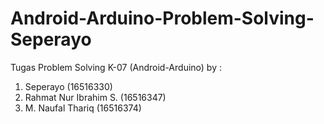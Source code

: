 # Android-Arduino-Problem-Solving-Seperayo
Tugas Problem Solving K-07 (Android-Arduino) by :

1. Seperayo	          		(16516330)
2. Rahmat Nur Ibrahim S.	(16516347)
3. M. Naufal Thariq		    (16516374)
